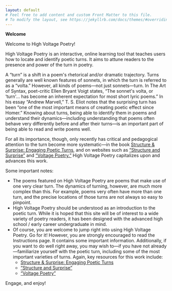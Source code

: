 ```yaml
---
layout: default
# Feel free to add content and custom Front Matter to this file.
# To modify the layout, see https://jekyllrb.com/docs/themes/#overriding-theme-defaults
---
```


**Welcome**

Welcome to High Voltage Poetry!

High Voltage Poetry is an interactive, online learning tool that teaches users how to locate and identify poetic turns. It aims to attune readers to the presence and power of the turn in poetry.

A “turn” is a shift in a poem's rhetorical and/or dramatic trajectory. Turns generally are well known features of sonnets, in which the turn is referred to as a “volta.” However, all kinds of poems—not just sonnets—turn. In The Art of Syntax, poet-critic Ellen Bryant Voigt states, “The sonnet's volta, or ‘turn'... has become an inherent expectation for most short lyric poems.” In his essay “Andrew Marvell,” T. S. Eliot notes that the surprising turn has been “one of the most important means of creating poetic effect since Homer.” Knowing about turns, being able to identify them in poems and understand their dynamics—including understanding that poems often behave very differently before and after their turns—is an important part of being able to read and write poems well. 

For all its importance, though, only recently has critical and pedagogical attention to the turn become more systematic—in the book [Structure & Surprise: Engaging Poetic Turns](https://www.amazon.com/Structure-Surprise-Engaging-Poetic-Turns/dp/0915924277), and on websites such as [“Structure and Surprise”](https://structureandsurprise.wordpress.com/) and [“Voltage Poetry.”](https://voltagepoetry.com/) High Voltage Poetry capitalizes upon and advances this work. 

Some important notes:

* The poems featured on High Voltage Poetry are poems that make use of one very clear turn. The dynamics of turning, however, are much more complex than this. For example, poems very often have more than one turn, and the precise locations of those turns are not always so easy to pinpoint.
* High Voltage Poetry should be understood as an introduction to the poetic turn. While it is hoped that this site will be of interest to a wide variety of poetry readers, it has been designed with the advanced high school / early career undergraduate in mind.
* Of course, you are welcome to jump right into using High Voltage Poetry. Go for it! However, you are strongly encouraged to read the Instructions page. It contains some important information. Additionally, if you want to do well right away, you may wish to—if you have not already—familiarize yourself with the poetic turn, including some of the most important varieties of turns. Again, key resources for this work include:
  * [Structure & Surprise: Engaging Poetic Turns](https://www.amazon.com/Structure-Surprise-Engaging-Poetic-Turns/dp/0915924277)
  * [“Structure and Surprise”](https://structureandsurprise.wordpress.com/)
  * [“Voltage Poetry”](https://voltagepoetry.com/)
 
Engage, and enjoy!